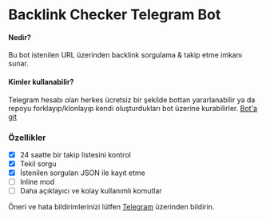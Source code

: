 # Backlink Checker Telegram Bot
#### Nedir?
Bu bot istenilen URL üzerinden backlink sorgulama & takip etme imkanı sunar.
#### Kimler kullanabilir?
Telegram hesabı olan herkes ücretsiz bir şekilde bottan yararlanabilir ya da repoyu forklayıp/klonlayıp kendi oluşturdukları bot üzerine kurabilirler.
[Bot'a git](https://t.me/backlinkcheckerbot)

### Özellikler

- [x] 24 saatte bir takip listesini kontrol
- [x] Tekil sorgu
- [x] İstenilen sorguları JSON ile kayıt etme
- [ ] Inline mod
- [ ] Daha açıklayıcı ve kolay kullanımlı komutlar

Öneri ve hata bildirimlerinizi lütfen [Telegram](https://t.me/surungen) üzerinden bildirin.